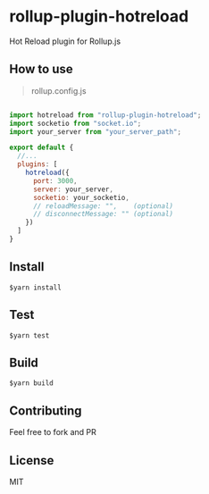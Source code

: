 # rollup-plugin-hotreload
Hot Reload plugin for Rollup.js

## How to use

> rollup.config.js

```js

import hotreload from "rollup-plugin-hotreload";
import socketio from "socket.io";
import your_server from "your_server_path";

export default {
  //...
  plugins: [
    hotreload({
      port: 3000,
      server: your_server,
      socketio: your_socketio,
      // reloadMessage: "",    (optional)
      // disconnectMessage: "" (optional)
    })
  ]
}

```


## Install
```
$yarn install
```

## Test
```
$yarn test
```

## Build
```
$yarn build
```

## Contributing
Feel free to fork and PR

## License
MIT

